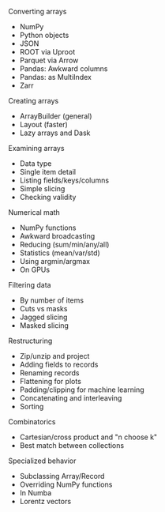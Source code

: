Converting arrays
   - NumPy
   - Python objects
   - JSON
   - ROOT via Uproot
   - Parquet via Arrow
   - Pandas: Awkward columns
   - Pandas: as MultiIndex
   - Zarr

Creating arrays
   - ArrayBuilder (general)
   - Layout (faster)
   - Lazy arrays and Dask

Examining arrays
   - Data type
   - Single item detail
   - Listing fields/keys/columns
   - Simple slicing
   - Checking validity

Numerical math
   - NumPy functions
   - Awkward broadcasting
   - Reducing (sum/min/any/all)
   - Statistics (mean/var/std)
   - Using argmin/argmax
   - On GPUs

Filtering data
   - By number of items
   - Cuts vs masks
   - Jagged slicing
   - Masked slicing

Restructuring
   - Zip/unzip and project
   - Adding fields to records
   - Renaming records
   - Flattening for plots
   - Padding/clipping for machine learning
   - Concatenating and interleaving
   - Sorting

Combinatorics
   - Cartesian/cross product and "n choose k"
   - Best match between collections

Specialized behavior
   - Subclassing Array/Record
   - Overriding NumPy functions
   - In Numba
   - Lorentz vectors
